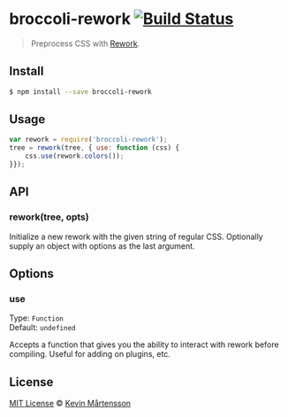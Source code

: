 # broccoli-rework [![Build Status](https://travis-ci.org/kevva/broccoli-rework.png?branch=master)](http://travis-ci.org/kevva/broccoli-rework)

> Preprocess CSS with [Rework](https://github.com/reworkcss/rework).

## Install

```bash
$ npm install --save broccoli-rework
```

## Usage

```js
var rework = require('broccoli-rework');
tree = rework(tree, { use: function (css) {
    css.use(rework.colors());
}});
```

## API

### rework(tree, opts)

Initialize a new rework with the given string of regular CSS. Optionally supply
an object with options as the last argument.

## Options

### use

Type: `Function`  
Default: `undefined`

Accepts a function that gives you the ability to interact with rework before
compiling. Useful for adding on plugins, etc.

## License

[MIT License](http://en.wikipedia.org/wiki/MIT_License) © [Kevin Mårtensson](https://github.com/kevva)

